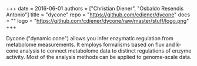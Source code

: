 +++
date = 2016-06-01
authors = ["Christian Diener", "Osbaldo Resendis Antonio"]
title = "dycone"
repo = "https://github.com/cdiener/dycone"
docs = ""
logo = "https://github.com/cdiener/dycone/raw/master/stuff/logo.png"
+++

Dycone ("dynamic cone") allows you infer enzymatic regulation from metabolome
measurements. It employs formalisms based on flux and k-cone analysis to connect
metabolome data to distinct regulations of enzyme activity. Most of the
analysis methods can be applied to genome-scale data.
